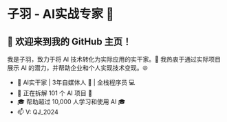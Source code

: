 # 子羽 - AI实战专家 🌟

## 👋 欢迎来到我的 GitHub 主页！

我是子羽，致力于将 AI 技术转化为实际应用的实干家。🚀
我热衷于通过实际项目展示 AI 的潜力，并帮助企业和个人实现技术变现。🌐

- 🌟 AI实干家 | 3年自媒体人 📢 | 全栈程序员 💻
- 💼 正在拆解 101 个 AI 项目 🔧
- 🎓 帮助超过 10,000 人学习和使用 AI 🎓
- 📫 V: QJ_2024
